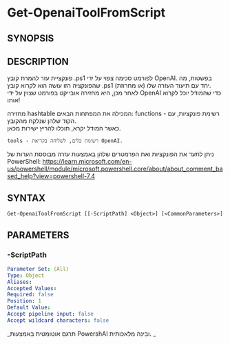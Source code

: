 ﻿---
external help file: powershai-help.xml
schema: 2.0.0
powershai: true
---

# Get-OpenaiToolFromScript

## SYNOPSIS <!--!= @#Synop !-->


## DESCRIPTION <!--!= @#Desc !-->
פונקציית עזר להמרת קובץ .ps1 לפורמט סכימה צפוי על ידי OpenAI.
בפשטות, מה שהפונקציה הזו עושה הוא לקרוא קובץ .ps1 (או מחרוזת) יחד עם תיעוד העזרה שלו.  
לאחר מכן, היא מחזירה אובייקט בפורמט שצוין על ידי OpenAI כדי שהמודל יוכל לקרוא אותו!

מחזירה hashtable המכילה את המפתחות הבאים:
	functions - רשימת פונקציות, עם הקוד שלהן שנלקח מהקובץ.  
				כאשר המודל יקרא, תוכלו להריץ ישירות מכאן.
				
	tools - רשימת כלים, לשליחה בקריאת OpenAI.
	
ניתן לתעד את הפונקציות ואת הפרמטרים שלהן באמצעות עזרה מבוססת הערות של PowerShell:
https://learn.microsoft.com/en-us/powershell/module/microsoft.powershell.core/about/about_comment_based_help?view=powershell-7.4

## SYNTAX <!--!= @#Syntax !-->

```
Get-OpenaiToolFromScript [[-ScriptPath] <Object>] [<CommonParameters>]
```

## PARAMETERS <!--!= @#Params !-->

### -ScriptPath

```yml
Parameter Set: (All)
Type: Object
Aliases: 
Accepted Values: 
Required: false
Position: 1
Default Value: 
Accept pipeline input: false
Accept wildcard characters: false
```




<!--PowershaiAiDocBlockStart-->
_תרגם אוטומטית באמצעות PowershAI ובינה מלאכותית. 
_
<!--PowershaiAiDocBlockEnd-->
